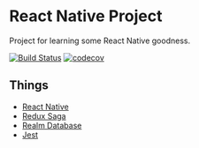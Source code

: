 # React Native Project

Project for learning some React Native goodness.

[![Build Status](https://cloud.drone.io/api/badges/onnenon/kite_native/status.svg)](https://cloud.drone.io/onnenon/kite_native)
[![codecov](https://codecov.io/gh/onnenon/kite_native/branch/master/graph/badge.svg)](https://codecov.io/gh/onnenon/kite_native)

## Things

- [React Native](https://facebook.github.io/react-native/docs/0.59/getting-started)
- [Redux Saga](https://redux-saga.js.org/)
- [Realm Database](https://realm.io/products/realm-database)
- [Jest](https://jestjs.io/)
